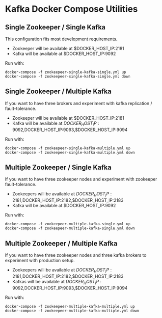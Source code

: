 # Kafka Docker Compose Utilities

## Single Zookeeper / Single Kafka
This configuration fits most development requirements.

- Zookeeper will be available at $DOCKER_HOST_IP:2181
- Kafka will be available at $DOCKER_HOST_IP:9092

Run with:
````
docker-compose -f zookeepeer-single-kafka-single.yml up
docker-compose -f zookeepeer-single-kafka-single.yml down
````

## Single Zookeeper / Multiple Kafka
If you want to have three brokers and experiment with kafka replication / fault-tolerance.

- Zookeeper will be available at $DOCKER_HOST_IP:2181
- Kafka will be available at $DOCKER_HOST_IP:9092,$DOCKER_HOST_IP:9093,$DOCKER_HOST_IP:9094

Run with:
````
docker-compose -f zookeepeer-single-kafka-multiple.yml up
docker-compose -f zookeepeer-single-kafka-multiple.yml down
````

## Multiple Zookeeper / Single Kafka
If you want to have three zookeeper nodes and experiment with zookeeper fault-tolerance.

- Zookeepers will be available at $DOCKER_HOST_IP:2181,$DOCKER_HOST_IP:2182,$DOCKER_HOST_IP:2183
- Kafka will be available at $DOCKER_HOST_IP:9092

Run with:
````
docker-compose -f zookeepeer-multiple-kafka-single.yml up
docker-compose -f zookeepeer-multiple-kafka-single.yml down
````

## Multiple Zookeeper / Multiple Kafka
If you want to have three zookeeper nodes and three kafka brokers to experiment with production setup.

- Zookeepers will be available at $DOCKER_HOST_IP:2181,$DOCKER_HOST_IP:2182,$DOCKER_HOST_IP:2183
- Kafkas will be available at $DOCKER_HOST_IP:9092,$DOCKER_HOST_IP:9093,$DOCKER_HOST_IP:9094

Run with:
````
docker-compose -f zookeepeer-multiple-kafka-multiple.yml up
docker-compose -f zookeepeer-multiple-kafka-multiple.yml down
````
